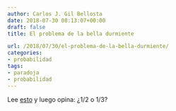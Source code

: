 ```yaml
---
author: Carlos J. Gil Bellosta
date: 2018-07-30 08:13:07+00:00
draft: false
title: El problema de la bella durmiente

url: /2018/07/30/el-problema-de-la-bella-durmiente/
categories:
- probabilidad
tags:
- paradoja
- probabilidad
---
```


Lee [esto](https://en.wikipedia.org/wiki/Sleeping_Beauty_problem) y luego opina: ¿1/2 o 1/3?